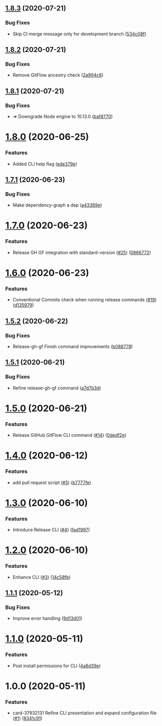 ## [1.8.3](https://github.com/ultm8soulja/ci-pilot/compare/v1.8.2...v1.8.3) (2020-07-21)


### Bug Fixes

* Skip CI merge message only for development branch ([534c08f](https://github.com/ultm8soulja/ci-pilot/commit/534c08fe5d5c9bb392af18a82c46839c3d55cce1))

## [1.8.2](https://github.com/ultm8soulja/ci-pilot/compare/v1.8.1...v1.8.2) (2020-07-21)


### Bug Fixes

* Remove GitFlow ancestry check ([2a994c6](https://github.com/ultm8soulja/ci-pilot/commit/2a994c6afe9b43dcb00f739f9d7c3c9d981dd7bd))

## [1.8.1](https://github.com/ultm8soulja/ci-pilot/compare/v1.8.0...v1.8.1) (2020-07-21)


### Bug Fixes

* => Downgrade Node engine to 10.13.0 ([baf8770](https://github.com/ultm8soulja/ci-pilot/commit/baf8770594c1815f94fd1d77711f3c460a3cba7f))

# [1.8.0](https://github.com/ultm8soulja/ci-pilot/compare/v1.7.1...v1.8.0) (2020-06-25)


### Features

* Added CLI help flag ([ede379e](https://github.com/ultm8soulja/ci-pilot/commit/ede379ebbbbc5fd0063c17313075c079bdeb52fa))

## [1.7.1](https://github.com/ultm8soulja/ci-pilot/compare/v1.7.0...v1.7.1) (2020-06-23)


### Bug Fixes

* Make dependency-graph a dep ([a43389e](https://github.com/ultm8soulja/ci-pilot/commit/a43389e34d2b61c7f5a6940ecf99eb384fe892f2))

# [1.7.0](https://github.com/ultm8soulja/ci-pilot/compare/v1.6.0...v1.7.0) (2020-06-23)


### Features

* Release GH GF integration with standard-version ([#25](https://github.com/ultm8soulja/ci-pilot/issues/25)) ([0866772](https://github.com/ultm8soulja/ci-pilot/commit/08667727ed39ca15675e0dd5b8b399e392c7ad73))

# [1.6.0](https://github.com/ultm8soulja/ci-pilot/compare/v1.5.2...v1.6.0) (2020-06-23)


### Features

* Conventional Commits check when running release commands ([#19](https://github.com/ultm8soulja/ci-pilot/issues/19)) ([d135979](https://github.com/ultm8soulja/ci-pilot/commit/d135979b437e1dbe2baa3d0190c86c1a453e6e36))

## [1.5.2](https://github.com/ultm8soulja/ci-pilot/compare/v1.5.1...v1.5.2) (2020-06-22)


### Bug Fixes

* Release-gh-gf Finish command improvements ([b088778](https://github.com/ultm8soulja/ci-pilot/commit/b088778d5ace1db18c1ebdda521431161e4a50da))

## [1.5.1](https://github.com/ultm8soulja/ci-pilot/compare/v1.5.0...v1.5.1) (2020-06-21)


### Bug Fixes

* Refine release-gh-gf command ([a7d7b3d](https://github.com/ultm8soulja/ci-pilot/commit/a7d7b3d3eece4d94ad8487165094abbccb4e8b0b))

# [1.5.0](https://github.com/ultm8soulja/ci-pilot/compare/v1.4.0...v1.5.0) (2020-06-21)


### Features

* Release GitHub GitFlow CLI command ([#14](https://github.com/ultm8soulja/ci-pilot/issues/14)) ([0dedf2e](https://github.com/ultm8soulja/ci-pilot/commit/0dedf2e36f4b686720378c8fe90c311c7bd8182a))

# [1.4.0](https://github.com/ultm8soulja/ci-pilot/compare/v1.3.0...v1.4.0) (2020-06-12)


### Features

* add pull request script ([#5](https://github.com/ultm8soulja/ci-pilot/issues/5)) ([b7777fe](https://github.com/ultm8soulja/ci-pilot/commit/b7777fe59b6ba4c7d69473c136e182d975c79cd7))

# [1.3.0](https://github.com/ultm8soulja/ci-pilot/compare/v1.2.0...v1.3.0) (2020-06-10)


### Features

* Introduce Release CLI ([#4](https://github.com/ultm8soulja/ci-pilot/issues/4)) ([fad1997](https://github.com/ultm8soulja/ci-pilot/commit/fad1997426653961a483aa4d0d2ac400f15bbefa))

# [1.2.0](https://github.com/ultm8soulja/ci-pilot/compare/v1.1.1...v1.2.0) (2020-06-10)


### Features

* Enhance CLI ([#3](https://github.com/ultm8soulja/ci-pilot/issues/3)) ([14c58fb](https://github.com/ultm8soulja/ci-pilot/commit/14c58fb75a130fbeaf89b0ee2ee27cc17a6cf32c))

## [1.1.1](https://github.com/ultm8soulja/ci-pilot/compare/v1.1.0...v1.1.1) (2020-05-12)


### Bug Fixes

* Improve error handling ([9d13d01](https://github.com/ultm8soulja/ci-pilot/commit/9d13d01836d4f8e8c92e0a5730dcfcf95d5936ae))

# [1.1.0](https://github.com/ultm8soulja/ci-pilot/compare/v1.0.0...v1.1.0) (2020-05-11)


### Features

* Post install permissions for CLI ([4a8d39e](https://github.com/ultm8soulja/ci-pilot/commit/4a8d39e34c347f38525b0fd7e3565a43f94f52de))

# 1.0.0 (2020-05-11)


### Features

* card-37932131 Refine CLI presentation and expand configuration file ([#1](https://github.com/ultm8soulja/ci-pilot/issues/1)) ([8341c91](https://github.com/ultm8soulja/ci-pilot/commit/8341c91e8e604dc76d69e771b3e39c81b01f85c3))
